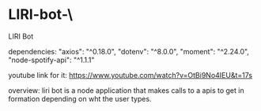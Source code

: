 # LIRI-bot-\

LIRI Bot


dependencies:
   "axios": "^0.18.0",
    "dotenv": "^8.0.0",
    "moment": "^2.24.0",
    "node-spotify-api": "^1.1.1"
    
youtube link for it:
https://www.youtube.com/watch?v=OtBi9No4IEU&t=17s

overview:
liri bot is a node application that makes calls to a apis to get in formation depending on wht the user types.


